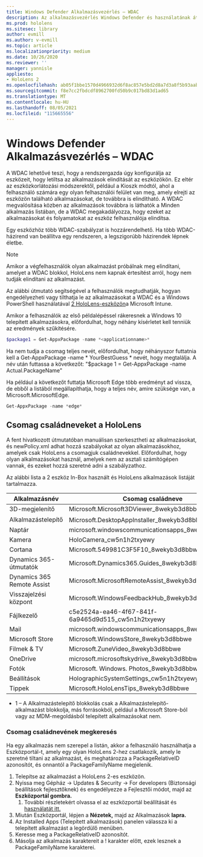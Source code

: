 ```yaml
---
title: Windows Defender Alkalmazásvezérlés – WDAC
description: Az alkalmazásvezérlés Windows Defender és használatának áttekintése a vegyes valóságú HoloLens kezeléséhez.
ms.prod: hololens
ms.sitesec: library
author: evmill
ms.author: v-evmill
ms.topic: article
ms.localizationpriority: medium
ms.date: 10/26/2020
ms.reviewer: ''
manager: yannisle
appliesto:
- HoloLens 2
ms.openlocfilehash: ab05f1bbe1570d4966932d6f8ac857e5bd2d8a7d3a8f5b93aaba0335eda05b01
ms.sourcegitcommit: f8e7cc2fbdcdf8962700fd50b9c017bd83d1ad65
ms.translationtype: MT
ms.contentlocale: hu-HU
ms.lasthandoff: 08/05/2021
ms.locfileid: "115665556"
---
```

# <a name="windows-defender-application-control---wdac"></a>Windows Defender Alkalmazásvezérlés – WDAC

A WDAC lehetővé teszi, hogy a rendszergazda úgy konfigurálja az eszközeit, hogy letiltsa az alkalmazások elindítását az eszközökön. Ez eltér az eszközkorlátozási módszerektől, például a Kioszk módtól, ahol a felhasználó számára egy olyan felhasználói felület van meg, amely elrejti az eszközön található alkalmazásokat, de továbbra is elindítható. A WDAC megvalósítása közben az alkalmazások továbbra is láthatók a Minden alkalmazás listában, de a WDAC megakadályozza, hogy ezeket az alkalmazásokat és folyamatokat az eszköz felhasználója elindítsa.

Egy eszközhöz több WDAC-szabályzat is hozzárendelhető. Ha több WDAC-házirend van beállítva egy rendszeren, a legszigorúbb házirendek lépnek életbe. 

> [!NOTE]
> Amikor a végfelhasználók olyan alkalmazást próbálnak meg elindítani, amelyet a WDAC blokkol, HoloLens nem kapnak értesítést arról, hogy nem tudják elindítani az alkalmazást.

Az alábbi útmutató segítségével a felhasználók megtudhatják, hogyan engedélyezheti vagy tilthatja le az alkalmazásokat a WDAC és a Windows PowerShell használatával [2 HoloLens-eszközön](/mem/intune/configuration/custom-profile-hololens)a Microsoft Intune.

Amikor a felhasználók az első példalépéssel rákeresnek a Windows 10 telepített alkalmazásokra, előfordulhat, hogy néhány kísérletet kell tenniük az eredmények szűkítésére.

```powershell
$package1 = Get-AppxPackage -name *<applicationname>*
``` 

Ha nem tudja a csomag teljes nevét, előfordulhat, hogy néhányszor futtatnia kell a Get-AppxPackage -name \* YourBestGuess \* nevét, hogy megtalálja. A név után futtassa a következőt: "$package 1 = Get-AppxPackage -name Actual.PackageName"

Ha például a következőt futtatja Microsoft Edge több eredményt ad vissza, de ebből a listából megállapíthatja, hogy a teljes név, amire szüksége van, a Microsoft.MicrosoftEdge.

```powershell
Get-AppxPackage -name *edge*
``` 

## <a name="package-family-names-for-apps-on-hololens"></a>Csomag családneveket a HoloLens

A fent hivatkozott útmutatóban manuálisan szerkesztheti az alkalmazásokat, és newPolicy.xml adhat hozzá szabályokat az olyan alkalmazásokhoz, amelyek csak HoloLens a csomagjuk családnevekkel. Előfordulhat, hogy olyan alkalmazásokat használ, amelyek nem az asztali számítógépen vannak, és ezeket hozzá szeretné adni a szabályzathoz.

Az alábbi lista a 2 eszköz In-Box használt és HoloLens alkalmazások listáját tartalmazza.

| Alkalmazásnév                   | Csomag családneve                                |
|----------------------------|----------------------------------------------------|
| 3D-megjelenítő                  | Microsoft.Microsoft3DViewer_8wekyb3d8bbwe          |
| Alkalmazástelepítő              | Microsoft.DesktopAppInstaller_8wekyb3d8bbwe <sup>1</sup>         |
| Naptár                   | microsoft.windowscommunicationsapps_8wekyb3d8bbwe  |
| Kamera                     | HoloCamera_cw5n1h2txyewy                           |
| Cortana                    | Microsoft.549981C3F5F10_8wekyb3d8bbwe              |
| Dynamics 365-útmutatók        | Microsoft.Dynamics365.Guides_8wekyb3d8bbwe         |
| Dynamics 365 Remote Assist | Microsoft.MicrosoftRemoteAssist_8wekyb3d8bbwe      |
| Visszajelzési központ               | Microsoft.WindowsFeedbackHub_8wekyb3d8bbwe         |
| Fájlkezelő              | c5e2524a-ea46-4f67-841f-6a9465d9d515_cw5n1h2txyewy |
| Mail                       | microsoft.windowscommunicationsapps_8wekyb3d8bbwe  |
| Microsoft Store            | Microsoft.WindowsStore_8wekyb3d8bbwe               |
| Filmek & TV                | Microsoft.ZuneVideo_8wekyb3d8bbwe                  |
| OneDrive                   | microsoft.microsoftskydrive_8wekyb3d8bbwe          |
| Fotók                     | Microsoft. Windows. Photos_8wekyb3d8bbwe             |
| Beállítások                   | HolographicSystemSettings_cw5n1h2txyewy            |
| Tippek                       | Microsoft.HoloLensTips_8wekyb3d8bbwe               |

- 1 – A Alkalmazástelepítő blokkolás csak a Alkalmazástelepítő-alkalmazást blokkolja, más forrásokból, például a Microsoft Store-ból vagy az MDM-megoldásból telepített alkalmazásokat nem.

### <a name="how-to-find-a-package-family-name"></a>Csomag családnevének megkeresés

Ha egy alkalmazás nem szerepel a listán, akkor a felhasználó használhatja a Eszközportál-t, amely egy olyan HoloLens 2-hez csatlakozik, amely le szeretné tiltani az alkalmazást, és meghatározza a PackageRelativeID azonosítót, és onnantól a PackageFamilyName megjelenik.

1. Telepítse az alkalmazást a HoloLens 2-es eszközön. 
1. Nyissa meg Gépház -> Updates & Security -> For developers (Biztonsági  beállítások fejlesztőknek) és engedélyezze a Fejlesztői módot, majd az **Eszközportál gombra.** 
    1. További részletekért olvassa el az eszközportál beállítását és [használatát itt.](/windows/mixed-reality/develop/platform-capabilities-and-apis/using-the-windows-device-portal)
1. Miután Eszközportál, lépjen a **Nézetek,** majd az Alkalmazások **lapra.** 
1. Az Installed Apps (Telepített alkalmazások) panelen válassza ki a telepített alkalmazást a legördülő menüben. 
1. Keresse meg a PackageRelativeID azonosítót. 
1. Másolja az alkalmazás karaktereit a ! karakter előtt, ezek lesznek a PackageFamilyName karakterei.


